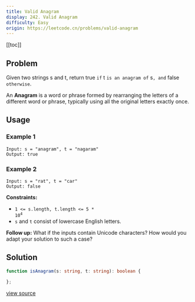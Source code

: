 ```yaml
---
title: Valid Anagram
display: 242. Valid Anagram
difficulty: Easy
origin: https://leetcode.cn/problems/valid-anagram
---
```


[[toc]]

## Problem

Given two strings s and t, return true `if` t `is an anagram of` s`, and` false `otherwise`.

An **Anagram** is a word or phrase formed by rearranging the letters of a different word or phrase, typically using all the original letters exactly once.

## Usage

### Example 1

```
Input: s = "anagram", t = "nagaram"
Output: true
```

### Example 2

```
Input: s = "rat", t = "car"
Output: false
```

**Constraints:**

- <code>1 &lt;= s.length, t.length &lt;= 5 * 10<sup>4</sup></code>
- <code>s</code> and <code>t</code> consist of lowercase English letters.

**Follow up:** What if the inputs contain Unicode characters? How would you adapt your solution to such a case?

## Solution

```ts
function isAnagram(s: string, t: string): boolean {

};
```

[view source](https://leetcode.cn/problems/valid-anagram)
